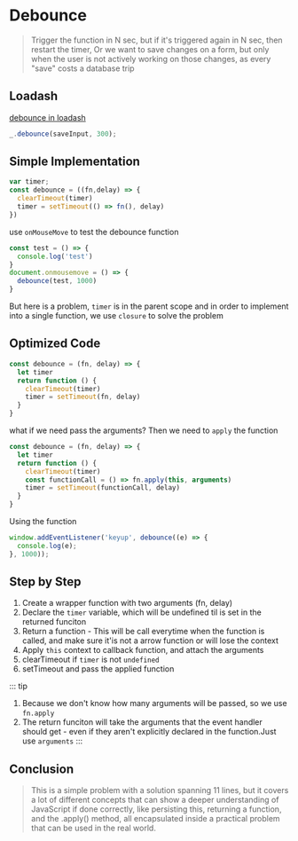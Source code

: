 # Debounce

> Trigger the function in N sec, but if it's triggered again in N sec, then restart the timer, Or we want to save changes on a form, but only when the user is not actively working on those changes, as every "save" costs a database trip
## Loadash
[debounce in loadash](https://lodash.com/docs/4.17.15#debounce)
```js
_.debounce(saveInput, 300);
```

## Simple Implementation

``` js
var timer;
const debounce = ((fn,delay) => {
  clearTimeout(timer)
  timer = setTimeout(() => fn(), delay)
})
```
use `onMouseMove` to test the debounce function
```js
const test = () => {
  console.log('test')
}
document.onmousemove = () => {
  debounce(test, 1000)
}
```
But here is a problem, `timer` is in the parent scope and in order to implement into a single function, we use `closure` to solve the problem

## Optimized Code
```js
const debounce = (fn, delay) => {
  let timer
  return function () {
    clearTimeout(timer)
    timer = setTimeout(fn, delay)
  }
}
```
what if we need pass the arguments? Then we need to `apply` the function
```js
const debounce = (fn, delay) => {
  let timer
  return function () {
    clearTimeout(timer)
    const functionCall = () => fn.apply(this, arguments)
    timer = setTimeout(functionCall, delay)
  }
}
```

Using the function
```js
window.addEventListener('keyup', debounce((e) => {
  console.log(e);
}, 1000));
```

## Step by Step

1. Create a wrapper function with two arguments (fn, delay)
2. Declare the `timer` variable, which will be undefined til is set in the returned funciton
3. Return a function - This will be call everytime when the function is called, and make sure it'is not a arrow function or will lose the context
4. Apply `this` context to callback function, and attach the arguments
5. clearTimeout if `timer` is not `undefined`
6. setTimeout and pass the applied function

::: tip
1. Because we don't know how many arguments will be passed, so we use `fn.apply`
2. The return funciton will take the arguments that the event handler should get - even if they aren't explicitly declared in the function.Just use `arguments`
:::

## Conclusion
> This is a simple problem with a solution spanning 11 lines, but it covers a lot of different concepts that can show a deeper understanding of JavaScript if done correctly, like persisting this, returning a function, and the .apply() method, all encapsulated inside a practical problem that can be used in the real world.







